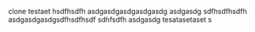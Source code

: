 clone
testaet
hsdfhsdfh
asdgasdgasdgasdgasdg
asdgasdg
sdfhsdfhsdfh
asdgasdgasdgsdfhsdfhsdf
sdhfsdfh
asdgasdg
tesatasetaset
s
